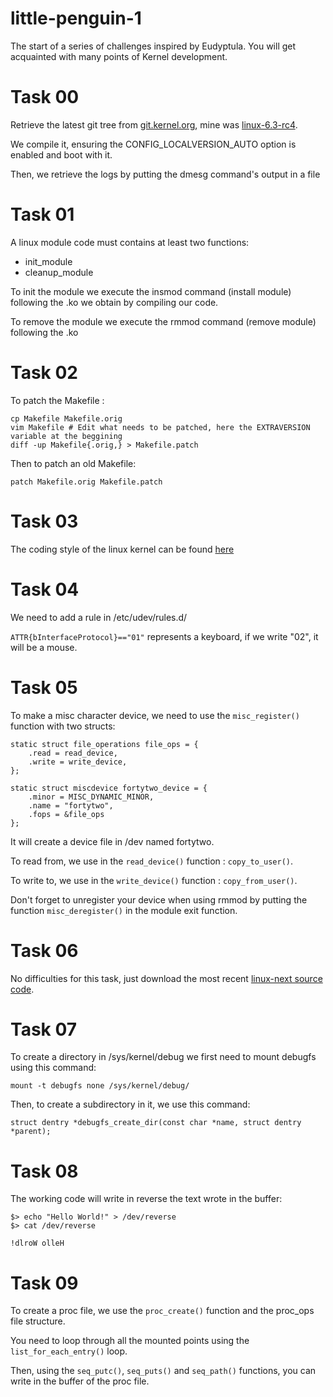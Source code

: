 # little-penguin-1
The start of a series of challenges inspired by Eudyptula. You will get acquainted with many points of Kernel development.

# Task 00

Retrieve the latest git tree from [git.kernel.org](www.git.kernel.org), mine was [linux-6.3-rc4](https://git.kernel.org/pub/scm/linux/kernel/git/torvalds/linux.git/snapshot/linux-6.3-rc4.tar.gz).

We compile it, ensuring the CONFIG_LOCALVERSION_AUTO option is enabled and boot with it.

Then, we retrieve the logs by putting the dmesg command's output in a file

# Task 01

A linux module code must contains at least two functions:
  - init_module
  - cleanup_module

To init the module we execute the insmod command (install module) following the .ko we obtain by compiling our code.

To remove the module we execute the rmmod command (remove module) following the .ko

# Task 02

To patch the Makefile :
```
cp Makefile Makefile.orig
vim Makefile # Edit what needs to be patched, here the EXTRAVERSION variable at the beggining
diff -up Makefile{.orig,} > Makefile.patch
```
Then to patch an old Makefile:
```
patch Makefile.orig Makefile.patch
```

# Task 03

The coding style of the linux kernel can be found [here](https://www.kernel.org/doc/html/v4.10/process/coding-style.html)

# Task 04

We need to add a rule in /etc/udev/rules.d/

`ATTR{bInterfaceProtocol}=="01"` represents a keyboard, if we write "02", it will be a mouse.

# Task 05

To make a misc character device, we need to use the `misc_register()` function with two structs:

```
static struct file_operations file_ops = {
	.read = read_device,
	.write = write_device,
};

static struct miscdevice fortytwo_device = {
    .minor = MISC_DYNAMIC_MINOR,
    .name = "fortytwo",
    .fops = &file_ops
};
```
It will create a device file in /dev named fortytwo.

To read from, we use in the `read_device()` function : `copy_to_user()`.

To write to, we use in the `write_device()` function : `copy_from_user()`.

Don't forget to unregister your device when using rmmod by putting the function `misc_deregister()` in the module exit function.

# Task 06

No difficulties for this task, just download the most recent [linux-next source code](https://git.kernel.org/pub/scm/linux/kernel/git/next/linux-next.git/).

# Task 07

To create a directory in /sys/kernel/debug we first need to mount debugfs using this command:
```
mount -t debugfs none /sys/kernel/debug/
```
Then, to create a subdirectory in it, we use this command:
```
struct dentry *debugfs_create_dir(const char *name, struct dentry *parent);
```

# Task 08

The working code will write in reverse the text wrote in the buffer:

```
$> echo "Hello World!" > /dev/reverse
$> cat /dev/reverse

!dlroW olleH
```

# Task 09

To create a proc file, we use the `proc_create()` function and the proc_ops file structure.

You need to loop through all the mounted points using the `list_for_each_entry()` loop.

Then, using the `seq_putc()`, `seq_puts()` and `seq_path()` functions, you can write in the buffer of the proc file.
